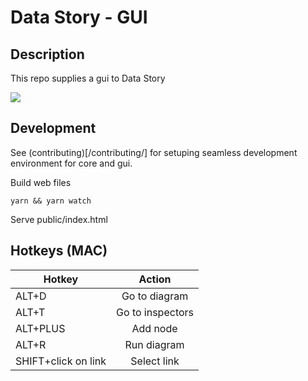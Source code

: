 # Data Story - GUI

## Description

This repo supplies a gui to Data Story

<img src="https://user-images.githubusercontent.com/3457668/117117786-3d48a900-ad90-11eb-91eb-520f7919d7fa.png">

## Development

See (contributing)[/contributing/] for setuping seamless development environment for core and gui.

Build web files

```
yarn && yarn watch
```

Serve public/index.html

## Hotkeys (MAC)

| Hotkey              |      Action      |
| ------------------- | :--------------: |
| ALT+D               |  Go to diagram   |
| ALT+T               | Go to inspectors |
| ALT+PLUS            |     Add node     |
| ALT+R               |   Run diagram    |
| SHIFT+click on link |   Select link    |
